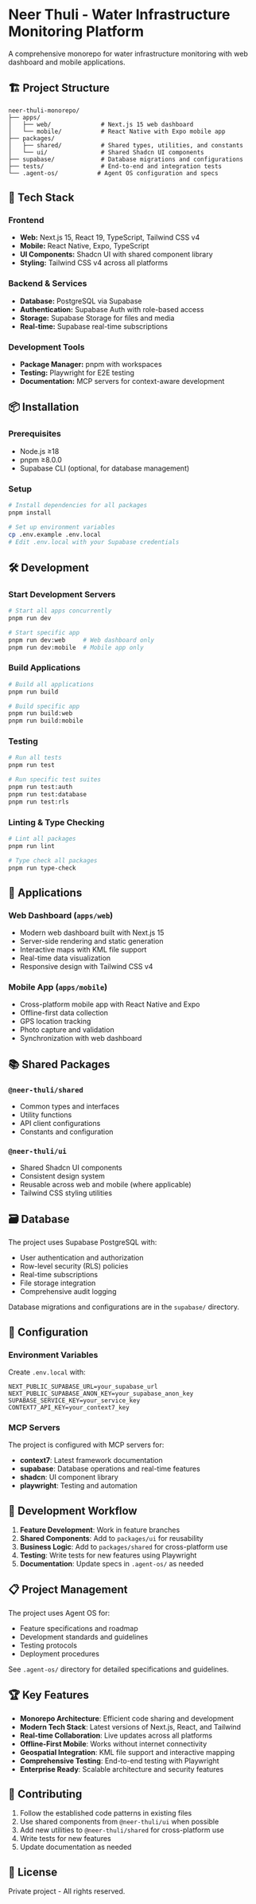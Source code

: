 # Neer Thuli - Water Infrastructure Monitoring Platform

A comprehensive monorepo for water infrastructure monitoring with web dashboard and mobile applications.

## 🏗️ Project Structure

```
neer-thuli-monorepo/
├── apps/
│   ├── web/              # Next.js 15 web dashboard
│   └── mobile/           # React Native with Expo mobile app
├── packages/
│   ├── shared/           # Shared types, utilities, and constants
│   └── ui/               # Shared Shadcn UI components
├── supabase/             # Database migrations and configurations
├── tests/                # End-to-end and integration tests
└── .agent-os/           # Agent OS configuration and specs
```

## 🚀 Tech Stack

### Frontend
- **Web:** Next.js 15, React 19, TypeScript, Tailwind CSS v4
- **Mobile:** React Native, Expo, TypeScript
- **UI Components:** Shadcn UI with shared component library
- **Styling:** Tailwind CSS v4 across all platforms

### Backend & Services
- **Database:** PostgreSQL via Supabase
- **Authentication:** Supabase Auth with role-based access
- **Storage:** Supabase Storage for files and media
- **Real-time:** Supabase real-time subscriptions

### Development Tools
- **Package Manager:** pnpm with workspaces
- **Testing:** Playwright for E2E testing
- **Documentation:** MCP servers for context-aware development

## 📦 Installation

### Prerequisites
- Node.js ≥18
- pnpm ≥8.0.0
- Supabase CLI (optional, for database management)

### Setup

```bash
# Install dependencies for all packages
pnpm install

# Set up environment variables
cp .env.example .env.local
# Edit .env.local with your Supabase credentials
```

## 🛠️ Development

### Start Development Servers

```bash
# Start all apps concurrently
pnpm run dev

# Start specific app
pnpm run dev:web     # Web dashboard only
pnpm run dev:mobile  # Mobile app only
```

### Build Applications

```bash
# Build all applications
pnpm run build

# Build specific app
pnpm run build:web
pnpm run build:mobile
```

### Testing

```bash
# Run all tests
pnpm run test

# Run specific test suites
pnpm run test:auth
pnpm run test:database
pnpm run test:rls
```

### Linting & Type Checking

```bash
# Lint all packages
pnpm run lint

# Type check all packages
pnpm run type-check
```

## 📱 Applications

### Web Dashboard (`apps/web`)
- Modern web dashboard built with Next.js 15
- Server-side rendering and static generation
- Interactive maps with KML file support
- Real-time data visualization
- Responsive design with Tailwind CSS v4

### Mobile App (`apps/mobile`)
- Cross-platform mobile app with React Native and Expo
- Offline-first data collection
- GPS location tracking
- Photo capture and validation
- Synchronization with web dashboard

## 📚 Shared Packages

### `@neer-thuli/shared`
- Common types and interfaces
- Utility functions
- API client configurations
- Constants and configuration

### `@neer-thuli/ui`
- Shared Shadcn UI components
- Consistent design system
- Reusable across web and mobile (where applicable)
- Tailwind CSS styling utilities

## 🗃️ Database

The project uses Supabase PostgreSQL with:
- User authentication and authorization
- Row-level security (RLS) policies
- Real-time subscriptions
- File storage integration
- Comprehensive audit logging

Database migrations and configurations are in the `supabase/` directory.

## 🔧 Configuration

### Environment Variables

Create `.env.local` with:

```env
NEXT_PUBLIC_SUPABASE_URL=your_supabase_url
NEXT_PUBLIC_SUPABASE_ANON_KEY=your_supabase_anon_key
SUPABASE_SERVICE_KEY=your_service_key
CONTEXT7_API_KEY=your_context7_key
```

### MCP Servers

The project is configured with MCP servers for:
- **context7**: Latest framework documentation
- **supabase**: Database operations and real-time features
- **shadcn**: UI component library
- **playwright**: Testing and automation

## 🚦 Development Workflow

1. **Feature Development**: Work in feature branches
2. **Shared Components**: Add to `packages/ui` for reusability
3. **Business Logic**: Add to `packages/shared` for cross-platform use
4. **Testing**: Write tests for new features using Playwright
5. **Documentation**: Update specs in `.agent-os/` as needed

## 📋 Project Management

The project uses Agent OS for:
- Feature specifications and roadmap
- Development standards and guidelines
- Testing protocols
- Deployment procedures

See `.agent-os/` directory for detailed specifications and guidelines.

## 🏆 Key Features

- **Monorepo Architecture**: Efficient code sharing and development
- **Modern Tech Stack**: Latest versions of Next.js, React, and Tailwind
- **Real-time Collaboration**: Live updates across all platforms
- **Offline-First Mobile**: Works without internet connectivity
- **Geospatial Integration**: KML file support and interactive mapping
- **Comprehensive Testing**: End-to-end testing with Playwright
- **Enterprise Ready**: Scalable architecture and security features

## 🤝 Contributing

1. Follow the established code patterns in existing files
2. Use shared components from `@neer-thuli/ui` when possible
3. Add new utilities to `@neer-thuli/shared` for cross-platform use
4. Write tests for new features
5. Update documentation as needed

## 📄 License

Private project - All rights reserved.